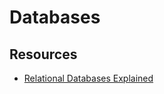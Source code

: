 # Databases

## Resources

- [Relational Databases Explained](https://architecturenotes.co/things-you-should-know-about-databases/)